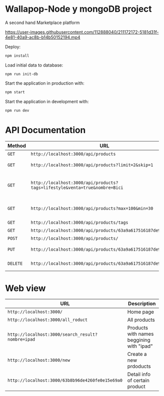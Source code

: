 # Wallapop-Node y mongoDB project
A second hand Marketplace platform

https://user-images.githubusercontent.com/112888040/211172172-5181d31f-4e81-40a9-ac8b-b14b50152194.mp4

Deploy:

```sh
npm install
```

Load initial data to database:

```
npm run init-db
```

Start the application in production with:

```sh
npm start
```

Start the application in development with:

```sh
npm run dev
```

# API Documentation


| Method   | URL                                      | Description                              |
| -------- | ---------------------------------------- | ---------------------------------------- |
| `GET`    | `http://localhost:3000/api/products`                          | Retrieve all products.                   |
| `GET`    | `http://localhost:3000/api/products?limit=2&skip=1` | Retrieve two products skipping the first document|
| `GET`    | `http://localhost:3000/api/products?tags=lifestyle&venta=true&nombre=Bici` | Search for products for sale, whose name starts with "Bici"(no case sensitive), with the tag of "lifestyle"|
| `GET`    | `http://localhost:3000/api/products?max=100&min=30` | Retrieve products with price less or equal to 100, and greater than or equal to 30|
| `GET`    | `http://localhost:3000/api/products/tags`                          | Retrieve the whole list of tags                       |
| `GET`    | `http://localhost:3000/api/products/63a9a617516187de9c271bfc`                          | Retrieve products by id                     |
| `POST`   | `http://localhost:3000/api/products/`                             | Create a new product.                       |
| `PUT`  | `http://localhost:3000/api/products/63a9a617516187de9c271bfc`                          | Update data in product of id "63a9a617516187de9c271bfc".                 |
| `DELETE` | `http://localhost:3000/api/products/63a9a617516187de9c271bfc`| Delete product of id "63a9a617516187de9c271bfc".                 |

# Web view
| URL                                      | Description                              |
| ---------------------------------------- | ---------------------------------------- |
| `http://localhost:3000/`                          | Home page                  |
| `http://localhost:3000/all_roduct`                          |All products                  |
| `http://localhost:3000/search_result?nombre=ipad`                          |Products with names beggining with "ipad"               |
| `http://localhost:3000/new`                          |Create a new prdoducts                |
| `http://localhost:3000/63b8b96de4260fe0e15e69a0`                          |Detail info of certain product               |
